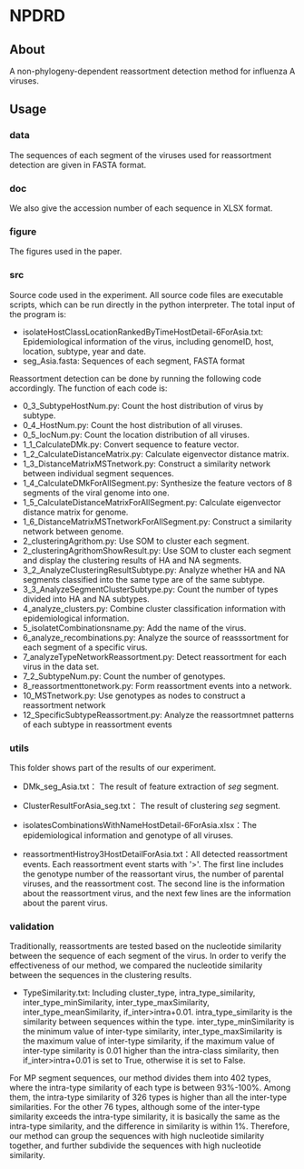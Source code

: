 # NPDRD

## About

A non-phylogeny-dependent reassortment detection method for influenza A viruses.

## Usage

### data

The sequences of each segment of the viruses used for reassortment detection are given in FASTA format.

### doc

We also give the accession number of each sequence in XLSX format.

### figure

The figures used in the paper.

### src

Source code used in the experiment. All source code files are executable scripts, which can be run directly in the python interpreter. The total input of the program is: 

* isolateHostClassLocationRankedByTimeHostDetail-6ForAsia.txt: Epidemiological information of the virus, including genomeID, host, location, subtype, year and date.
* seg_Asia.fasta: Sequences of each segment, FASTA format

Reassortment detection can be done by running the following code accordingly. The function of each code is:

* 0_3_SubtypeHostNum.py: Count the host distribution of virus by subtype.
* 0_4_HostNum.py: Count the host distribution of all viruses.
* 0_5_locNum.py: Count the location distribution of all viruses.
* 1_1_CalculateDMk.py: Convert sequence to feature vector.
* 1_2_CalculateDistanceMatrix.py: Calculate eigenvector distance matrix.
* 1_3_DistanceMatrixMSTnetwork.py: Construct a similarity network between individual segment sequences.
* 1_4_CalculateDMkForAllSegment.py: Synthesize the feature vectors of 8 segments of the viral genome into one.
* 1_5_CalculateDistanceMatrixForAllSegment.py: Calculate eigenvector distance matrix for genome.
* 1_6_DistanceMatrixMSTnetworkForAllSegment.py: Construct a similarity network between genome.
* 2_clusteringAgrithom.py: Use SOM to cluster each segment.
* 2_clusteringAgrithomShowResult.py: Use SOM to cluster each segment and display the clustering results of HA and NA segments.
* 3_2_AnalyzeClusteringResultSubtype.py: Analyze whether HA and NA segments classified into the same type are of the same subtype.
* 3_3_AnalyzeSegmentClusterSubtype.py: Count the number of types divided into HA and NA subtypes.
* 4_analyze_clusters.py: Combine cluster classification information with epidemiological information.
* 5_isolatetCombinationsname.py: Add the name of the virus.
* 6_analyze_recombinations.py: Analyze the source of reasssortment for each segment of a specific virus.
* 7_analyzeTypeNetworkReassortment.py: Detect reassortment for each virus in the data set.
* 7_2_SubtypeNum.py: Count the number of genotypes.
* 8_reassortmenttonetwork.py: Form reassortment events into a network.
* 10_MSTnetwork.py: Use genotypes as nodes to construct a reassortment network
* 12_SpecificSubtypeReassortment.py: Analyze the reassortmnet patterns of each subtype in reassortment events

### utils

This folder shows part of the results of our experiment.

* DMk_seg_Asia.txt： The result of feature extraction of $seg$ segment.

* ClusterResultForAsia_seg.txt： The result of clustering $seg$ segment.

* isolatesCombinationsWithNameHostDetail-6ForAsia.xlsx：The epidemiological information and genotype of all viruses.

* reassortmentHistroy3HostDetailForAsia.txt：All detected reassortment events. Each reassortment event starts with '>'. The first line includes the genotype number of the reassortant virus, the number of parental viruses, and the reassortment cost. The second line is the information about the reassortment virus, and the next few lines are the information about the parent virus.

### validation

Traditionally, reassortments are tested based on the nucleotide similarity between the sequence of each segment of the virus. In order to verify the effectiveness of our method, we compared the nucleotide similarity between the sequences in the clustering results. 

* TypeSimilarity.txt: Including cluster_type, intra_type_similarity, inter_type_minSimilarity, inter_type_maxSimilarity, inter_type_meanSimilarity, if_inter>intra+0.01. intra_type_similarity is the similarity between sequences within the type. inter_type_minSimilarity is the minimum value of inter-type similarity, inter_type_maxSimilarity is the maximum value of inter-type similarity, if the maximum value of inter-type similarity is 0.01 higher than the intra-class similarity, then if_inter>intra+0.01 is set to True, otherwise it is set to False. 

For MP segment sequences, our method divides them into 402 types, where the intra-type similarity of each type is between 93%-100%. Among them, the intra-type similarity of 326 types is higher than all the inter-type similarities. For the other 76 types, although some of the inter-type similarity exceeds the intra-type similarity, it is basically the same as the intra-type similarity, and the difference in similarity is within 1%. Therefore, our method can group the sequences with high nucleotide similarity together, and further subdivide the sequences with high nucleotide similarity.